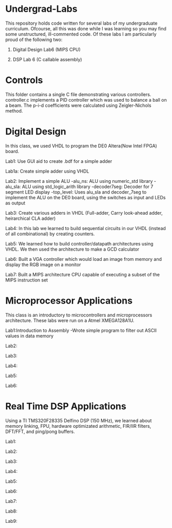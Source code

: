 # Undergrad-Labs
This repository holds code written for several labs of my undergraduate curriculum.
Ofcourse, all this was done while I was learning so you may find some unstructured, ill-commented code.
Of these labs I am particularly proud of the following two:
   1) Digital Design Lab6 (MIPS CPU)
   
   2) DSP Lab 6 (C callable assembly)

# Controls
This folder contains a single C file demonstrating various controllers. 
controller.c implements a PID controller which was used to balance a ball on a beam. 
The p-i-d coefficients were calculated using Zeigler-Nichols method.

# Digital Design
In this class, we used VHDL to program the DE0 Altera(Now Intel FPGA) board.

   Lab1: Use GUI aid to create .bdf for a simple adder
  
   Lab1a: Create simple adder using VHDL
  
   Lab2: Implement a simple ALU
      -alu_ns: ALU using numeric_std library
      -alu_sla: ALU using std_logic_arith library
      -decoder7seg: Decoder for 7 segment LED display
      -top_level: Uses alu_sla and decoder_7seg to implement the ALU on the DE0 board, using the switches as input and LEDs as output
    
   Lab3: Create various adders in VHDL (Full-adder, Carry look-ahead adder, heirarchical CLA adder)
  
   Lab4: In this lab we learned to build sequential circuits in our VHDL (instead of all combinational) by creating counters.
  
   Lab5: We learned how to build controller/datapath architectures using VHDL. We then used the architecture to make a GCD calculator
  
   Lab6: Built a VGA controller which would load an image from memory and display the RGB image on a monitor
  
   Lab7: Built a MIPS architecture CPU capable of executing a subset of the MIPS instruction set

# Microprocessor Applications
This class is an introductory to microcontrollers and microprocessors architecture. These labs were run on a Atmel XMEGA128A1U.

   Lab1:Introduction to Assembly
      -Wrote simple program to filter out ASCII values in data memory
  
   Lab2:
  
   Lab3:
  
   Lab4:
  
   Lab5:
  
   Lab6:
  
# Real Time DSP Applications
Using a TI TMS320F28335 Delfino DSP (150 MHz), we learned about memory linking, FPU, hardware optimizated arithmetic, FIR/IIR filters, DFT/FFT, and ping/pong buffers. 

   Lab1:

   Lab2:

   Lab3:

   Lab4:

   Lab5:

   Lab6:

   Lab7:

   Lab8:

   Lab9:

